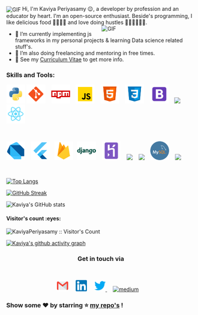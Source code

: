 <img align="center" alt="GIF" src="https://user-images.githubusercontent.com/36359901/133745890-c7095692-cbe7-416b-bef8-3754aaa3332a.gif"/>
Hi, I'm Kaviya Periyasamy 😉, a developer by profession and an educator by heart. I'm an open-source enthusiast. Beside's programming, I like delicious food 🥗🥩🌮🍣 and love doing hustles 🏃⛹️‍♂️🏋🏼‍♂️.

  <img align="right" width="250px" alt="GIF" src="https://media.giphy.com/media/iIqmM5tTjmpOB9mpbn/giphy.gif" />
  
  


- 🌱 I’m currently implementing js frameworks in my personal projects & learning Data science related stuff's.
- 💼 I’m also doing freelancing and mentoring in free times.
- 👀 See my [Curriculum Vitae](https://drive.google.com/file/d/1URL6bpe5j13jm_ASd8v-QbNshRT_tkLL/view?usp=sharing) to get more info.


<h3 align="left">Skills and Tools: </h3>

<p align="left">
	
<code><img height="50" src="https://raw.githubusercontent.com/github/explore/80688e429a7d4ef2fca1e82350fe8e3517d3494d/topics/python/python.png"></code>
<code><img height="50" src="https://github.com/chandan-reddy-k/chandan-reddy-k/blob/master/assets/git.png"></code> &nbsp;&nbsp;
<code><img height="50" src="https://github.com/chandan-reddy-k/chandan-reddy-k/blob/master/assets/npm.png"></code> &nbsp;&nbsp;
<code><img height="50" src="https://github.com/chandan-reddy-k/chandan-reddy-k/blob/master/assets/js.png"></code> &nbsp;&nbsp;
<code><img height="50" src="https://github.com/chandan-reddy-k/chandan-reddy-k/blob/master/assets/html.png"></code> &nbsp;&nbsp;
<code><img height="50" src="https://github.com/chandan-reddy-k/chandan-reddy-k/blob/master/assets/css.png"></code> &nbsp;&nbsp;
<code><img height="50" src="https://raw.githubusercontent.com/sachinverma53121/sachinverma53121/master/icons/bootstrap.png"></code> &nbsp;&nbsp;
<code><img height="50"
src="https://github.com/angular/angular/blob/main/aio/src/assets/images/logos/angular/angular.png"></code> &nbsp;&nbsp;
<code><img height="50" src="https://raw.githubusercontent.com/github/explore/80688e429a7d4ef2fca1e82350fe8e3517d3494d/topics/react/react.png"></code>
</p>

<br/>

<p align="left">
<code><img height="50" src="https://raw.githubusercontent.com/github/explore/80688e429a7d4ef2fca1e82350fe8e3517d3494d/topics/dart/dart.png"></code> &nbsp;&nbsp;
<code><img height="50" src="https://raw.githubusercontent.com/github/explore/80688e429a7d4ef2fca1e82350fe8e3517d3494d/topics/flutter/flutter.png"></code>&nbsp;&nbsp;
<code><img height="50" src="https://raw.githubusercontent.com/github/explore/80688e429a7d4ef2fca1e82350fe8e3517d3494d/topics/firebase/firebase.png"></code>&nbsp;&nbsp;
<code><img height="50" src="https://raw.githubusercontent.com/sachinverma53121/sachinverma53121/master/icons/django.png"></code> &nbsp;&nbsp;
<code><img height="50" src="https://raw.githubusercontent.com/sachinverma53121/sachinverma53121/master/icons/heroku.png"></code> &nbsp;&nbsp;
<code><img height="50" src="https://raw.githubusercontent.com/frappe/erpnext/develop/erpnext/public/images/erpnext-logo.png"></code> &nbsp;&nbsp;
	<code><img height="50" src="https://raw.githubusercontent.com/frappe/frappe/develop/frappe/public/images/frappe-framework-logo.png"></code>  &nbsp;&nbsp;
<code><img height="50" src="https://raw.githubusercontent.com/sachinverma53121/sachinverma53121/master/icons/mysql.png"></code> &nbsp;&nbsp;
<code><img height="50" src="https://camo.githubusercontent.com/93b32389bf746009ca2370de7fe06c3b5146f4c99d99df65994f9ced0ba41685/68747470733a2f2f7777772e766563746f726c6f676f2e7a6f6e652f6c6f676f732f676574706f73746d616e2f676574706f73746d616e2d69636f6e2e737667"></code> &nbsp;&nbsp;
</p>

<br/>

[![Top Langs](https://github-readme-stats.vercel.app/api/top-langs/?username=KaviyaPeriyasamy&layout=compact)](https://github.com/KaviyaPeriyasamy/github-readme-stats)


[![GitHub Streak](https://github-readme-streak-stats.herokuapp.com/?user=KaviyaPeriyasamy&theme=radical)](https://git.io/streak-stats)

![Kaviya's GitHub stats](https://github-readme-stats.vercel.app/api?username=KaviyaPeriyasamy&show_icons=true&theme=radical)


<h4 align="left">Visitor's count :eyes:</h4>

<p align="left"><img src="https://profile-counter.glitch.me/{KaviyaPeriyasamy}/count.svg" alt="KaviyaPeriyasamy :: Visitor's Count" /></p>

[![Kaviya's github activity graph](https://activity-graph.herokuapp.com/graph?username=KaviyaPeriyasamy&theme=react-dark)](https://github.com/KaviyaPeriyasamy/github-readme-activity-graph)


<h3 align="center">
  Get in touch via
</h3>
<br/>

<p align="center">
 <a href="mailto:kaviyaperiyasamy22@gmail.com"><img src="https://github.com/chandan-reddy-k/chandan-reddy-k/blob/master/assets/gmail.svg" width="30px" alt="mail"></a> &nbsp; &nbsp;
  <a href="https://www.linkedin.com/in/kaviya-periyasamy"><img src="https://github.com/chandan-reddy-k/chandan-reddy-k/blob/master/assets/linkedin.svg" width="30px" alt="LinkedIn"></a> &nbsp; &nbsp;
  <a href="https://twitter.com/kaviya_nov3"><img src="https://github.com/chandan-reddy-k/chandan-reddy-k/blob/master/assets/twitter.svg" width="30px" alt="Twitter">     </a> &nbsp; &nbsp;
  <a href="https://medium.com/@kaviyaperiyasamy22"><img src="https://user-images.githubusercontent.com/36359901/133828368-71462c0d-9c95-47fd-9d40-d7e38aff9f07.png" width="30px" alt="medium"></a> &nbsp; &nbsp;

</p>

### Show some ❤️ by starring :star: [my repo's](https://github.com/KaviyaPeriyasamy) !
